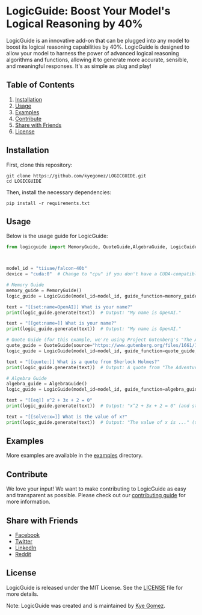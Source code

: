 # LogicGuide: Boost Your Model's Logical Reasoning by 40%

<!-- ![LogicGuide](https://github.com/kyegomez/LOGICGUIDE/blob/main/logicguide.jpg?raw=true) -->

LogicGuide is an innovative add-on that can be plugged into any model to boost its logical reasoning capabilities by 40%. LogicGuide is designed to allow your model to harness the power of advanced logical reasoning algorithms and functions, allowing it to generate more accurate, sensible, and meaningful responses. It's as simple as plug and play!

## Table of Contents

1. [Installation](#installation)
2. [Usage](#usage)
3. [Examples](#examples)
4. [Contribute](#contribute)
5. [Share with Friends](#share-with-friends)
6. [License](#license)

## Installation

First, clone this repository:

```
git clone https://github.com/kyegomez/LOGICGUIDE.git
cd LOGICGUIDE
```

Then, install the necessary dependencies:

```
pip install -r requirements.txt
```

## Usage

Below is the usage guide for LogicGuide:

```python
from logicguide import MemoryGuide, QuoteGuide,AlgebraGuide, LogicGuide, 



model_id = "tiiuae/falcon-40b"
device = "cuda:0"  # Change to "cpu" if you don't have a CUDA-compatible GPU.

# Memory Guide
memory_guide = MemoryGuide()
logic_guide = LogicGuide(model_id=model_id, guide_function=memory_guide, device=device)

text = "[[set:name=OpenAI]] What is your name?"
print(logic_guide.generate(text))  # Output: "My name is OpenAI."

text = "[[get:name=]] What is your name?"
print(logic_guide.generate(text))  # Output: "My name is OpenAI."

# Quote Guide (for this example, we're using Project Gutenberg's "The Adventures of Sherlock Holmes")
quote_guide = QuoteGuide(source="https://www.gutenberg.org/files/1661/1661-h/1661-h.htm")
logic_guide = LogicGuide(model_id=model_id, guide_function=quote_guide, device=device)

text = "[[quote:]] What is a quote from Sherlock Holmes?"
print(logic_guide.generate(text))  # Output: A quote from "The Adventures of Sherlock Holmes" (random quote from the source)

# Algebra Guide
algebra_guide = AlgebraGuide()
logic_guide = LogicGuide(model_id=model_id, guide_function=algebra_guide, device=device)

text = "[[eq]] x^2 + 3x + 2 = 0"
print(logic_guide.generate(text))  # Output: "x^2 + 3x + 2 = 0" (and stores the equation for later)

text = "[[solve:x=]] What is the value of x?"
print(logic_guide.generate(text))  # Output: "The value of x is ..." (the solutions of the equation)

```

## Examples

More examples are available in the [examples](https://github.com/kyegomez/LOGICGUIDE/tree/main/examples) directory.

## Contribute

We love your input! We want to make contributing to LogicGuide as easy and transparent as possible. Please check out our [contributing guide](https://github.com/kyegomez/LOGICGUIDE/blob/main/CONTRIBUTING.md) for more information.

## Share with Friends

- [Facebook](http://www.facebook.com/sharer.php?u=https://github.com/kyegomez/LOGICGUIDE)
- [Twitter](https://twitter.com/share?url=https://github.com/kyegomez/LOGICGUIDE&text=Boost+Your+Model's+Logical+Reasoning+by+40%25+with+LogicGuide)
- [LinkedIn](http://www.linkedin.com/shareArticle?mini=true&url=https://github.com/kyegomez/LOGICGUIDE)
- [Reddit](http://reddit.com/submit?url=https://github.com/kyegomez/LOGICGUIDE&title=LogicGuide:+Boost+Your+Model's+Logical+Reasoning)

## License

LogicGuide is released under the MIT License. See the [LICENSE](https://github.com/kyegomez/LOGICGUIDE/blob/main/LICENSE) file for more details.

Note: LogicGuide was created and is maintained by [Kye Gomez](https://github.com/kyegomez).
